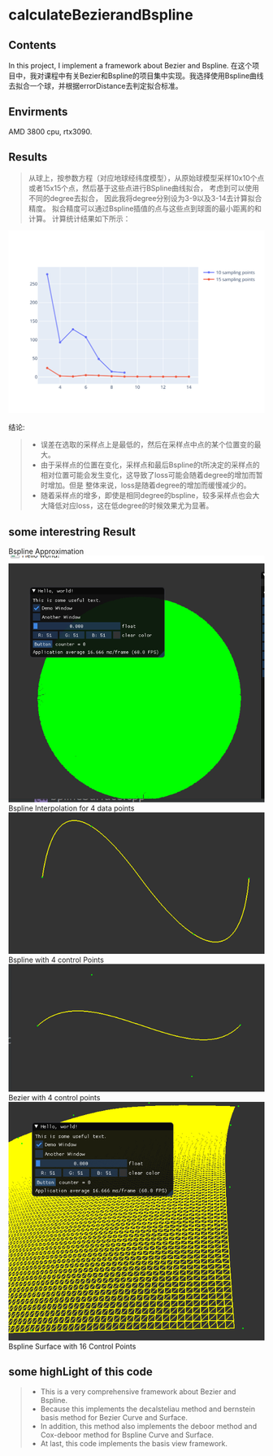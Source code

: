 # calculateBezierandBspline 

## Contents 
In this project, I implement a framework about Bezier and Bspline. 
在这个项目中，我对课程中有关Bezier和Bspline的项目集中实现。我选择使用Bspline曲线去拟合一个球，并根据errorDistance去判定拟合标准。 

## Envirments 
AMD 3800 cpu, rtx3090. 

## Results 
> 从球上，按参数方程（对应地球经纬度模型），从原始球模型采样10x10个点或者15x15个点，然后基于这些点进行BSpline曲线拟合，
> 考虑到可以使用不同的degree去拟合，
> 因此我将degree分别设为3-9以及3-14去计算拟合精度。 拟合精度可以通过Bspline插值的点与这些点到球面的最小距离的和计算。 
> 计算统计结果如下所示：

![Alt text](./fig1.svg)

结论:
> - 误差在选取的采样点上是最低的，然后在采样点中点的某个位置变的最大。 
> - 由于采样点的位置在变化，采样点和最后Bspline的t所决定的采样点的相对位置可能会发生变化，这导致了loss可能会随着degree的增加而暂时增加。但是
> 整体来说，loss是随着degree的增加而缓慢减少的。 
> - 随着采样点的增多，即使是相同degree的bspline，较多采样点也会大大降低对应loss，这在低degree的时候效果尤为显著。 

## some interestring Result
Bspline Approximation
![picture 1](images/66f8cc4e44c4f2c1414df1b08477e942b5dca30564d658d13b11fb4e10616892.png)
Bspline Interpolation for 4 data points 
![picture 2](images/c524c612c786bc33745566b60254488cb3b10083c419d0363d99244bea1423de.png)  
Bspline  with 4 control Points 
![picture 3](images/5c6e4e9681e5a15deb7576a046a2ad651d15aefe066a216a50610f3a43971a28.png)  
Bezier  with 4 control points
![picture 5](images/c22176fecad0f72dc8745c5ce44c4e730b896373f1bab4a42132b17359fcb964.png)  
Bspline Surface with  16 Control Points 

## some highLight of this code 
> - This is a very comprehensive framework about Bezier and Bspline. 
> - Because this implements the decalsteliau method and bernstein basis method for Bezier Curve and Surface. 
> - In addition, this method also implements the  deboor method and Cox-deboor method for Bspline Curve and Surface.  
> - At last, this code implements the basis view framework. 
